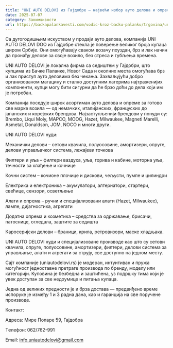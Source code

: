 ```yaml
---
title: "UNI AUTO DELOVI из Гајдобре – највећи избор ауто делова и опреме"
date: 2025-07-07
category: Занимљивости
url: https://backapalankavesti.com/vodic-kroz-backu-palanku/trgovina/uni-auto-delovi-iz-gajdobre-najveci-izbor-auto-delova-i-opreme/
---
```


Са дугогодишњим искуством у продаји ауто делова, компанија UNI AUTO DELOVI DOO из Гајдобре стекла је поверење великог броја купаца широм Србије. Они омогућавају сваком возачу поуздан, брз и лак начин да пронађу делове за своје возило, без стреса и губљења времена.

UNI AUTO DELOVI је локална фирма са седиштем у Гајдобри, што купцима из Бачке Паланке, Новог Сада и околних места омогућава брз и лак приступ ауто деловима без чекања. Захваљујући добро организованом магацину и стално доступним лагерима најтраженијих компоненти, купци могу бити сигурни да ће брзо доћи до дела који им је потребан.

Компанија поседује широк асортиман ауто делова и опреме за готово све марке возила — од немачких, италијанских, француских до јапанских и корејских брендова. Најзаступљенији брендови у понуди су: Brembo, Liqui Moly, MAPCO, MOOG, Hazet, Milwaukee, Magneti Marelli, Asmetal, Donaldson, JOM, NOCO и многи други.

UNI AUTO DELOVI нуди:

Механички делови – сетови квачила, полуосовине, амортизери, опруге, делови управљачког система, лежајеви точкова

Филтери и уља – филтери ваздуха, уља, горива и кабине, моторна уља, течности за хлађење и кочнице

Кочни систем – кочионе плочице и дискови, чељусти, пумпе и цилиндри

Електрика и електроника – акумулатори, алтернатори, стартери, свећице, сензори, осветљење

Алати и опрема – ручни и специјализовани алати (Hazet, Milwaukee), лампе, дијагностика, агрегати

Додатна опрема и козметика – средства за одржавање, брисачи, патоснице, огледала, заштите за седишта

Каросеријски делови – браници, крила, ретровизори, маске хладњака.

UNI AUTO DELOVI нуди и специјализоване производе као што су сетови квачила, опруге, полуосовине, амортизери, филтери, делови система за управљање, алати и агрегати за струју, све доступно на једном месту.

Сајт компаније (uniautodelovi.rs) је модеран, интуитиван и пружа могућност једноставне претраге производа по бренду, моделу или категорији. Куповина је безбедна и заштићена, уз подршку тима који је увек доступан за све недоумице и питања купаца.

Једна од великих предности је и брза достава — предвиђено време испоруке је између 1 и 3 радна дана, као и гаранција на све поручене производе.

Контакт:

Адреса: Мире Попаре 59, Гајдобра

Tелефон: 062/762-991

Email: info.uniautodelovi@gmail.com
